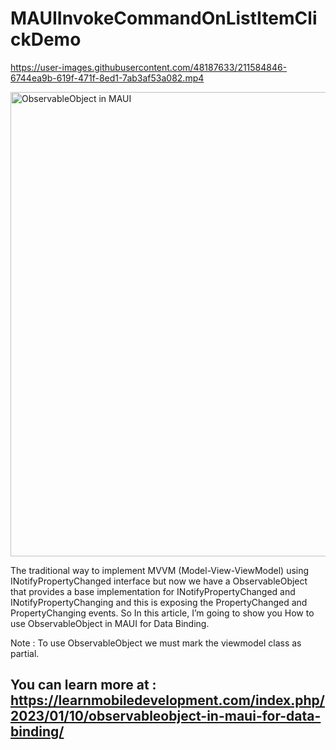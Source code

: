 # MAUIInvokeCommandOnListItemClickDemo

https://user-images.githubusercontent.com/48187633/211584846-6744ea9b-619f-471f-8ed1-7ab3af53a082.mp4

<img width="743" alt="ObservableObject in MAUI" src="https://user-images.githubusercontent.com/48187633/211584943-08abd7f7-311c-4933-a613-934cca6ab302.png">

The traditional way to implement MVVM (Model-View-ViewModel) using INotifyPropertyChanged interface but now we have a ObservableObject that provides a base implementation for INotifyPropertyChanged and INotifyPropertyChanging and this is exposing the PropertyChanged and PropertyChanging events. So In this article, I’m going to show you How to use ObservableObject in MAUI for Data Binding.

 Note : To use ObservableObject we must mark the viewmodel class as partial.

## You can learn more at : https://learnmobiledevelopment.com/index.php/2023/01/10/observableobject-in-maui-for-data-binding/
